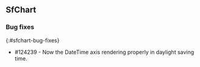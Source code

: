 ## SfChart


### Bug fixes
{:#sfchart-bug-fixes}

* \#124239 - Now the DateTime axis rendering properly in daylight saving time.